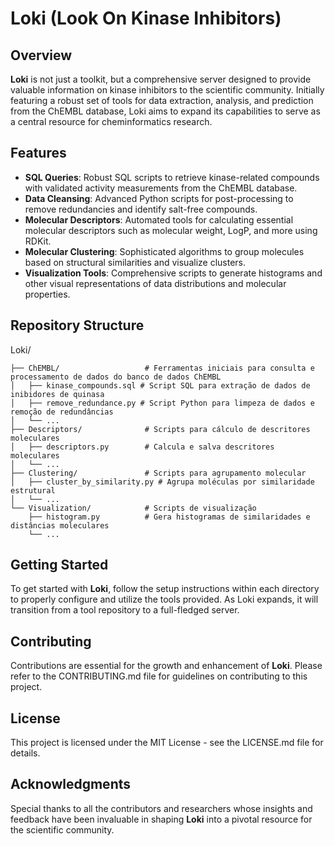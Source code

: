 # Loki (Look On Kinase Inhibitors)

## Overview
**Loki** is not just a toolkit, but a comprehensive server designed to provide valuable information on kinase inhibitors to the scientific community. Initially featuring a robust set of tools for data extraction, analysis, and prediction from the ChEMBL database, Loki aims to expand its capabilities to serve as a central resource for cheminformatics research.

## Features
- **SQL Queries**: Robust SQL scripts to retrieve kinase-related compounds with validated activity measurements from the ChEMBL database.
- **Data Cleansing**: Advanced Python scripts for post-processing to remove redundancies and identify salt-free compounds.
- **Molecular Descriptors**: Automated tools for calculating essential molecular descriptors such as molecular weight, LogP, and more using RDKit.
- **Molecular Clustering**: Sophisticated algorithms to group molecules based on structural similarities and visualize clusters.
- **Visualization Tools**: Comprehensive scripts to generate histograms and other visual representations of data distributions and molecular properties.

## Repository Structure

Loki/

    ├── ChEMBL/                   # Ferramentas iniciais para consulta e processamento de dados do banco de dados ChEMBL
    │   ├── kinase_compounds.sql # Script SQL para extração de dados de inibidores de quinasa
    │   ├── remove_redundance.py # Script Python para limpeza de dados e remoção de redundâncias
    │   └── ...
    ├── Descriptors/              # Scripts para cálculo de descritores moleculares
    │   ├── descriptors.py        # Calcula e salva descritores moleculares
    │   └── ...
    ├── Clustering/               # Scripts para agrupamento molecular
    │   ├── cluster_by_similarity.py # Agrupa moléculas por similaridade estrutural
    │   └── ...
    └── Visualization/            # Scripts de visualização
        ├── histogram.py          # Gera histogramas de similaridades e distâncias moleculares
        └── ...

## Getting Started
To get started with **Loki**, follow the setup instructions within each directory to properly configure and utilize the tools provided. As Loki expands, it will transition from a tool repository to a full-fledged server.

## Contributing
Contributions are essential for the growth and enhancement of **Loki**. Please refer to the CONTRIBUTING.md file for guidelines on contributing to this project.

## License
This project is licensed under the MIT License - see the LICENSE.md file for details.

## Acknowledgments
Special thanks to all the contributors and researchers whose insights and feedback have been invaluable in shaping **Loki** into a pivotal resource for the scientific community.
